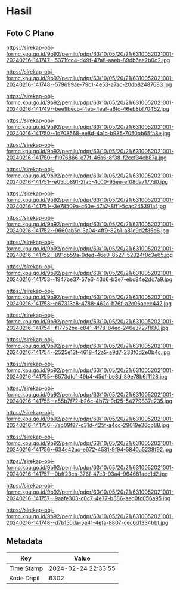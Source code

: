 # Hasil

## Foto C Plano

https://sirekap-obj-formc.kpu.go.id/9b92/pemilu/pdpr/63/10/05/20/21/6310052021001-20240216-141747--5371fcc4-d49f-47a8-aaeb-89db6ae2b0d2.jpg

https://sirekap-obj-formc.kpu.go.id/9b92/pemilu/pdpr/63/10/05/20/21/6310052021001-20240216-141748--579699ae-79c1-4e53-a7ac-20db82487683.jpg

https://sirekap-obj-formc.kpu.go.id/9b92/pemilu/pdpr/63/10/05/20/21/6310052021001-20240216-141749--bee9becb-f4eb-4eaf-a6fc-46eb8bf70462.jpg

https://sirekap-obj-formc.kpu.go.id/9b92/pemilu/pdpr/63/10/05/20/21/6310052021001-20240216-141750--1c708568-ee8d-4a1c-b985-7050bb65fa8e.jpg

https://sirekap-obj-formc.kpu.go.id/9b92/pemilu/pdpr/63/10/05/20/21/6310052021001-20240216-141750--f1976866-e77f-46a6-8f38-f2ccf34cb87a.jpg

https://sirekap-obj-formc.kpu.go.id/9b92/pemilu/pdpr/63/10/05/20/21/6310052021001-20240216-141751--e05bb891-2fa5-4c00-95ee-ef08da7177d0.jpg

https://sirekap-obj-formc.kpu.go.id/9b92/pemilu/pdpr/63/10/05/20/21/6310052021001-20240216-141751--3e78509a-c60e-47a2-8ff1-5cac245391af.jpg

https://sirekap-obj-formc.kpu.go.id/9b92/pemilu/pdpr/63/10/05/20/21/6310052021001-20240216-141752--9660ab5c-3a04-4ff9-82b1-a81c9d2f85d6.jpg

https://sirekap-obj-formc.kpu.go.id/9b92/pemilu/pdpr/63/10/05/20/21/6310052021001-20240216-141752--891db59a-0ded-46e0-8527-52024f0c3e65.jpg

https://sirekap-obj-formc.kpu.go.id/9b92/pemilu/pdpr/63/10/05/20/21/6310052021001-20240216-141753--1947be37-57e6-43d6-b3e7-ebc84e2dc7a9.jpg

https://sirekap-obj-formc.kpu.go.id/9b92/pemilu/pdpr/63/10/05/20/21/6310052021001-20240216-141753--c67313a8-4788-462c-b76f-a2c96aeec442.jpg

https://sirekap-obj-formc.kpu.go.id/9b92/pemilu/pdpr/63/10/05/20/21/6310052021001-20240216-141754--f17752be-c841-4f78-84ec-246e3727f830.jpg

https://sirekap-obj-formc.kpu.go.id/9b92/pemilu/pdpr/63/10/05/20/21/6310052021001-20240216-141754--2525e13f-4618-42a5-a9d7-233f0d2e0b4c.jpg

https://sirekap-obj-formc.kpu.go.id/9b92/pemilu/pdpr/63/10/05/20/21/6310052021001-20240216-141755--8573dfcf-49b4-45df-be8d-89e78b6f1128.jpg

https://sirekap-obj-formc.kpu.go.id/9b92/pemilu/pdpr/63/10/05/20/21/6310052021001-20240216-141755--a55b7f72-b26c-4b73-9d25-54279837e235.jpg

https://sirekap-obj-formc.kpu.go.id/9b92/pemilu/pdpr/63/10/05/20/21/6310052021001-20240216-141756--7ab09f87-c31d-425f-a4cc-29019e36cb88.jpg

https://sirekap-obj-formc.kpu.go.id/9b92/pemilu/pdpr/63/10/05/20/21/6310052021001-20240216-141756--634e42ac-e672-4531-9f94-5840a5238f92.jpg

https://sirekap-obj-formc.kpu.go.id/9b92/pemilu/pdpr/63/10/05/20/21/6310052021001-20240216-141757--0bff23ca-376f-47e3-93a4-964681adc1d2.jpg

https://sirekap-obj-formc.kpu.go.id/9b92/pemilu/pdpr/63/10/05/20/21/6310052021001-20240216-141757--9aafe303-c0c7-4e77-b386-aed0fc056a95.jpg

https://sirekap-obj-formc.kpu.go.id/9b92/pemilu/pdpr/63/10/05/20/21/6310052021001-20240216-141748--d7b150da-5e41-4efa-8807-cec6d1334bbf.jpg


## Metadata

| Key        | Value               |
| ---------- | ------------------- |
| Time Stamp | 2024-02-24 22:33:55 |
| Kode Dapil | 6302                |



